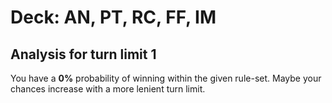 # Deck: AN, PT, RC, FF, IM
## Analysis for turn limit 1
You have a **0%** probability of winning within the given rule-set. Maybe your chances increase with a more lenient turn limit.